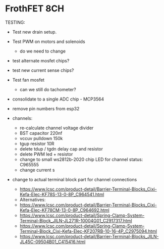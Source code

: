 # FrothFET 8CH

TESTING: 

* Test new drain setup.
* Test PWM on motors and solenoids
  * do we need to change
* test alternate mosfet chips?
* test new current sense chips?
* Test fan mosfet
  * can we still do tachometer?

* consolidate to a single ADC chip - MCP3564
* remove pin numbers from esp32
* channels:
  * re-calculate channel voltage divider
  * BST capacitor 220nf
  * vccuv pulldown 150k
  * tgup resistor 10R
  * delete tdup / tgdn delay cap and resistor
  * delete PWM led + resistor
  * change to small ws2812b-2020 chip LED for channel status:  C965555
  * change current s
* change to actual terminal block part for channel connections
  * https://www.lcsc.com/product-detail/Barrier-Terminal-Blocks_Cixi-Kefa-Elec-KF78S-13-0-8P_C964541.html
  * Alternatives:
  * https://www.lcsc.com/product-detail/Barrier-Terminal-Blocks_Cixi-Kefa-Elec-KF78CM-13-0-8P_C964692.html
  * https://www.lcsc.com/product-detail/Spring-Clamp-System-Terminal-Block_JILN-JL271R-10004G01_C2917317.html
  * https://www.lcsc.com/product-detail/Spring-Clamp-System-Terminal-Block_Cixi-Kefa-Elec-KF207RB-10-16-4P_C2975094.html
  * https://www.lcsc.com/product-detail/Barrier-Terminal-Blocks_JILN-JL45C-09504B01_C415416.html
